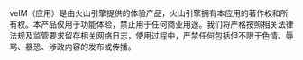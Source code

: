 veIM（应用）是由火山引擎提供的体验产品，火山引擎拥有本应用的著作权和所有权。本产品仅用于功能体验，禁止用于任何商业用途。我们将严格按照相关法律法规及监管要求留存相关网络日志，使用过程中，严禁任何包括但不限于色情、辱骂、暴恐、涉政内容的发布或传播。
